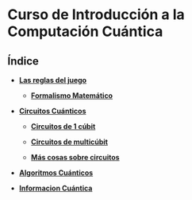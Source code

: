 # Curso de Introducción a la Computación Cuántica
## Índice

- **[ Las reglas del juego](../Notebooks/Part_01_Formalismo)**

    - **[Formalismo Matemático](../Notebooks/Part_01_Formalismo/Chapter_01_01_formalismo_matematico_myst.md)**


- **[ Circuitos Cuánticos](../Notebooks/Part_02_Circuitos_Cuánticos)**

    - **[Circuitos de 1 cúbit](../Notebooks/Part_02_Circuitos_Cuánticos/Chapter_01_01_Circuitos_1_cubit_myst.md)**

    - **[Circuitos de multicúbit](../Notebooks/Part_02_Circuitos_Cuánticos/Chapter_02_01_Circuitos_multicubit_myst.md)**

    - **[Más cosas sobre circuitos](../Notebooks/Part_02_Circuitos_Cuánticos/Chapter_03_01_Mas_sobre_circuitos_myst.md)**

- **[ Algoritmos Cuánticos](../Notebooks/Part_03_Algoritmos)**





- **[ Informacion Cuántica](../Notebooks/Part_04_Quantum_Info)**




